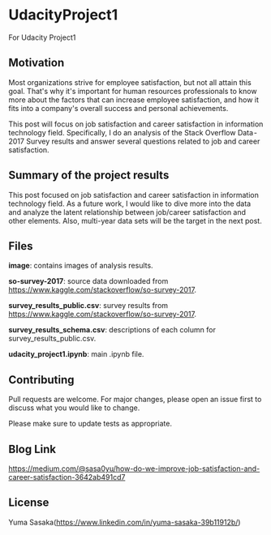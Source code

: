 # UdacityProject1
For Udacity Project1

## Motivation
Most organizations strive for employee satisfaction, but not all attain this goal. That's why it's important for human resources professionals to know more about the factors that can increase employee satisfaction, and how it fits into a company's overall success and personal achievements.

This post will focus on job satisfaction and career satisfaction in information technology field. Specifically, I do an analysis of the Stack Overflow Data - 2017 Survey results and answer several questions related to job and career satisfaction.

## Summary of the project results
This post focused on job satisfaction and career satisfaction in information technology field. As a future work, I would like to dive more into the data and analyze the latent relationship between job/career satisfaction and other elements. Also, multi-year data sets will be the target in the next post.

## Files
**image**: contains images of analysis results.

**so-survey-2017**: source data downloaded from https://www.kaggle.com/stackoverflow/so-survey-2017.

**survey_results_public.csv**: survey results from https://www.kaggle.com/stackoverflow/so-survey-2017.

**survey_results_schema.csv**: descriptions of each column for survey_results_public.csv.

**udacity_project1.ipynb**: main .ipynb file.

## Contributing
Pull requests are welcome. For major changes, please open an issue first to discuss what you would like to change.

Please make sure to update tests as appropriate.

## Blog Link
https://medium.com/@sasa0yu/how-do-we-improve-job-satisfaction-and-career-satisfaction-3642ab491cd7

## License
Yuma Sasaka(https://www.linkedin.com/in/yuma-sasaka-39b11912b/)
